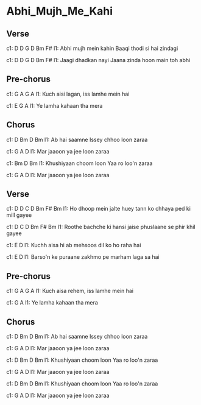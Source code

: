 ---
---

# Abhi_Mujh_Me_Kahi

## Verse

c1: D                    D         G        D        Bm  F#
l1: Abhi  mujh mein kahin    Baaqi thodi si hai zindagi

c1: D                    D        G          D        Bm   F#
l1: Jaagi    dhadkan nayi   Jaana zinda hoon main toh abhi
 
 
## Pre-chorus
 
c1:   G         A        G          A
l1: Kuch aisi lagan, iss lamhe mein hai

c1:    E        G        A
l1: Ye lamha kahaan tha mera
 
 
## Chorus
 
c1: D     Bm   D        Bm
l1: Ab hai saamne    Issey chhoo loon zaraa

c1: G             A        D
l1: Mar jaaoon ya jee loon zaraa

c1: Bm                   D  Bm
l1: Khushiyaan choom loon    Yaa ro loo'n zaraa

c1: G       A    D
l1: Mar jaaoon ya jee loon zaraa
 
 
## Verse
 
c1: D     D        C           D        Bm       F#      Bm
l1: Ho dhoop mein jalte huey tann ko   chhaya ped ki mill gayee

c1: D               C       D       Bm          F#        Bm
l1: Roothe bachche ki hansi jaise   phuslaane se phir khil gayee

c1: E                               D
l1: Kuchh aisa hi ab mehsoos dil ko ho raha hai

c1:        E                     D
l1: Barso'n ke puraane zakhmo pe marham laga sa hai
 
 
## Pre-chorus
 
c1: G         A      G              A
l1: Kuch aisa rehem, iss lamhe mein hai

c1:    G              A
l1: Ye lamha kahaan tha mera
 
 
## Chorus
 
c1: D      Bm         D              Bm
l1: Ab hai saamne    Issey chhoo loon zaraa

c1: G          A          D
l1: Mar jaaoon ya jee loon zaraa

c1: D                Bm       D           Bm
l1: Khushiyaan choom loon    Yaa ro loo'n zaraa

c1: G      A     D
l1: Mar jaaoon ya jee loon zaraa

c1: D                Bm       D           Bm
l1: Khushiyaan choom loon    Yaa ro loo'n zaraa

c1: G      A     D
l1: Mar jaaoon ya jee loon zaraa
